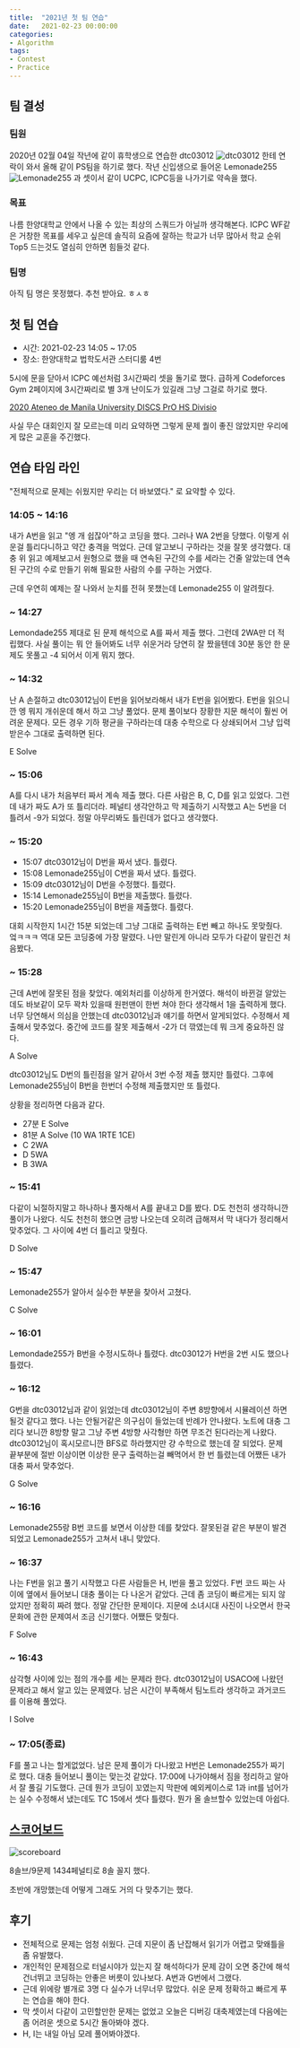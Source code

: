 ```yaml
---
title:  "2021년 첫 팀 연습"
date:   2021-02-23 00:00:00
categories:
- Algorithm
tags:
- Contest
- Practice
---
```


## 팀 결성

### 팀원 

2020년 02월 04일 작년에 같이 휴학생으로 연습한 dtc03012  ![dtc03012](https://run.kaist.ac.kr/badges/codeforces/dtc03012.svg) 한테 연락이 와서 올해 같이 PS팀을 하기로 했다. 작년 신입생으로 들어온 Lemonade255 ![Lemonade255](https://run.kaist.ac.kr/badges/codeforces/Lemonade255.svg) 과 셋이서 같이 UCPC, ICPC등을 나가기로 약속을 했다.

### 목표

나름 한양대학교 안에서 나올 수 있는 최상의 스쿼드가 아닐까 생각해본다. ICPC WF같은 거창한 목표를 세우고 싶은데 솔직히 요즘에 잘하는 학교가 너무 많아서 학교 순위 Top5 드는것도 열심히 안하면 힘들것 같다.

### 팀명

아직 팀 명은 못정했다. 추천 받아요. ㅎㅅㅎ

## 첫 팀 연습

- 시간: 2021-02-23 14:05 ~ 17:05
- 장소: 한양대학교 법학도서관 스터디룸 4번

5시에 문을 닫아서 ICPC 예선처럼 3시간짜리 셋을 돌기로 했다. 급하게 Codeforces Gym 2페이지에 3시간짜리로 별 3개 난이도가 있길래 그냥 그걸로 하기로 했다.

[2020 Ateneo de Manila University DISCS PrO HS Divisio](https://codeforces.com/gym/102556)

사실 무슨 대회인지 잘 모르는데 미리 요약하면 그렇게 문제 퀄이 좋진 않았지만 우리에게 많은 교훈을 주긴했다.

## 연습 타임 라인

"전체적으로 문제는 쉬웠지만 우리는 더 바보였다." 로 요약할 수 있다.


### 14:05 ~ 14:16

내가 A번을 읽고 "엥 개 쉽잖아"하고 코딩을 했다. 그러나 WA 2번을 당했다. 이렇게 쉬운걸 틀리다니하고 약간 충격을 먹었다. 근데 알고보니 구하라는 것을 잘못 생각했다. 대충 위 읽고 예제보고서 원형으로 했을 때 연속된 구간의 수를 세라는 건줄 알았는데 연속된 구간의 수로 만들기 위해 필요한 사람의 수를 구하는 거였다.

근데 우연히 예제는 잘 나와서 눈치를 전혀 못챘는데 Lemonade255 이 알려줬다.

### ~ 14:27

Lemondade255 제대로 된 문제 해석으로 A를 짜서 제출 했다. 그런데 2WA만 더 적립했다. 사실 풀이는 뭐 안 들어봐도 너무 쉬운거라 당연히 잘 짰을텐데 30분 동안 한 문제도 못풀고 -4 되어서 이게 뭐지 했다.

### ~ 14:32

난 A 손절하고 dtc03012님이 E번을 읽어보라해서 내가 E번을 읽어봤다. E번을 읽으니깐 엥 뭐지 개쉬운데 해서 하고 그냥 풀었다. 문제 풀이보다 장황한 지문 해석이 훨씬 어려운 문제다. 모든 경우 기하 평균을 구하라는데 대충 수학으로 다 상쇄되어서 그냥 입력 받은수 그대로 출력하면 된다.

E Solve

### ~ 15:06

A를 다시 내가 처음부터 짜서 계속 제출 했다. 다른 사람은 B, C, D를 읽고 있었다. 그런데 내가 짜도 A가 또 틀리더라. 페널티 생각안하고 막 제출하기 시작했고 A는 5번을 더 틀려서 -9가 되었다. 정말 아무리봐도 틀린데가 없다고 생각했다.

### ~ 15:20

- 15:07 dtc03012님이 D번을 짜서 냈다. 틀렸다. 
- 15:08 Lemonade255님이 C번을 짜서 냈다. 틀렸다.
- 15:09 dtc03012님이 D번을 수정했다. 틀렸다.
- 15:14 Lemonade255님이 B번을 제출했다. 틀렸다.
- 15:20 Lemonade255님이 B번을 제출했다. 틀렸다.

대회 시작한지 1시간 15분 되었는데 그냥 그대로 출력하는 E번 빼고 하나도 못맞췄다. 엌ㅋㅋㅋ
역대 모든 코딩중에 가장 말렸다. 나만 말린게 아니라 모두가 다같이 말린건 처음봤다.

### ~ 15:28

근데 A번에 잘못된 점을 찾았다. 예외처리를 이상하게 한거였다. 해석이 바뀐걸 알았는데도 바보같이 모두 꽉차 있을때 원펀맨이 한번 쳐야 한다 생각해서 1을 출력하게 했다. 너무 당연해서 의심을 안했는데 dtc03012님과 얘기를 하면서 알게되었다. 수정해서 제출해서 맞추었다. 중간에 코드를 잘못 제출해서 -2가 더 깎였는데 뭐 크게 중요하진 않다.

A Solve

dtc03012님도 D번의 틀린점을 알거 같아서 3번 수정 제출 했지만 틀렸다.
그후에 Lemonade255님이 B번을 한번더 수정해 제출했지만 또 틀렸다.

상황을 정리하면 다음과 같다.

- 27분 E Solve
- 81분 A Solve (10 WA 1RTE 1CE)
- C 2WA
- D 5WA
- B 3WA

### ~ 15:41

다같이 뇌절하지말고 하나하나 풀자해서 A를 끝내고 D를 봤다. D도 천천히 생각하니깐 풀이가 나왔다. 식도 천천히 했으면 금방 나오는데 오히려 급해져서 막 내다가 정리해서 맞추었다. 그 사이에 4번 더 틀리고 맞췄다.

D Solve

### ~ 15:47

Lemonade255가 알아서 실수한 부분을 찾아서 고쳤다. 

C Solve

### ~ 16:01

Lemondade255가 B번을 수정시도하나 틀렸다.
dtc03012가 H번을 2번 시도 했으나 틀렸다.

### ~ 16:12

G번을 dtc03012님과 같이 읽었는데 dtc03012님이 주변 8방향에서 시뮬레이션 하면 될것 같다고 했다. 나는 안될거같은 의구심이 들었는데 반례가 안나왔다. 노트에 대충 그리다 보니깐 8방향 말고 그냥 주변 4방향 사각형만 하면 무조건 된다라는게 나왔다. dtc03012님이 혹시모르니깐 BFS로 하라했지만 걍 수학으로 했는데 잘 되었다. 문제 끝부분에 절반 이상이면 이상한 문구 출력하는걸 빼먹어서 한 번 틀렸는데 어쨌든 내가 대충 짜서 맞추었다.

G Solve

### ~ 16:16

Lemonade255랑 B번 코드를 보면서 이상한 데를 찾았다. 잘못된걸 같은 부분이 발견 되었고 Lemonade255가 고쳐서 내니 맞았다.

### ~ 16:37

나는 F번을 읽고 풀기 시작했고 다른 사람들은 H, I번을 풀고 있었다. F번 코드 짜는 사이에 옆에서 들어보니 대충 풀이는 다 나온거 같았다. 근데 좀 코딩이 빠르게는 되지 않았지만 정확히 짜려 했다. 정말 간단한 문제이다. 지문에 소녀시대 사진이 나오면서 한국 문화에 관한 문제여서 조금 신기했다. 어쨌든 맞췄다.

F Solve

### ~ 16:43

삼각형 사이에 있는 점의 개수를 세는 문제라 한다. dtc03012님이 USACO에 나왔던 문제라고 해서 알고 있는 문제였다. 남은 시간이 부족해서 팀노트라 생각하고 과거코드를 이용해 풀었다.

I Solve

### ~ 17:05(종료)

F를 풀고 나는 할게없었다. 남은 문제 풀이가 다나왔고 H번은 Lemonade255가 짜기로 했다. 대충 들어보니 풀이는 맞는것 같았다. 17:00에 나가야해서 짐을 정리하고 알아서 잘 풀길 기도했다. 근데 뭔가 코딩이 꼬였는지 막판에 예외케이스로 1과 int를 넘어가는 실수 수정해서 냈는데도 TC 15에서 셋다 틀렸다. 뭔가 올 솔브할수 있었는데 아쉽다.

## [스코어보드](https://codeforces.com/gym/102556/standings)

![scoreboard](https://i.imgur.com/FDHvW1V.png)

8솔브/9문제 1434페널티로 8솔 꼴지 했다.

초반에 개망했는데 어떻게 그래도 거의 다 맞추기는 했다.

## 후기

- 전체적으로 문제는 엄청 쉬웠다. 근데 지문이 좀 난잡해서 읽기가 어렵고 맞왜틀을 좀 유발했다.
- 개인적인 문제점으로 터널시야가 있는지 잘 해석하다가 문제 감이 오면 중간에 해석 건너뛰고 코딩하는 안좋은 버릇이 있나보다. A번과 G번에서 그랬다.
- 근데 위에랑 별개로 3명 다 실수가 너무너무 많았다. 쉬운 문제 정확하고 빠르게 푸는 연습을 해야 한다.
- 막 셋이서 다같이 고민할만한 문제는 없었고 오늘은 디버깅 대축제였는데 다음에는 좀 어려운 셋으로 5시간 돌아봐야 겠다.
- H, I는 내일 아님 모레 풀어봐야겠다.
